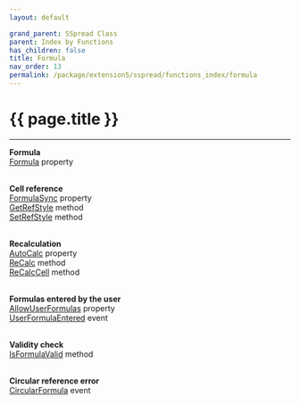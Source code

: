 ```yaml
---
layout: default

grand_parent: SSpread Class
parent: Index by Functions
has_children: false
title: Formula
nav_order: 13
permalink: /package/extension5/sspread/functions_index/formula
---
```

# {{ page.title }}
---


**Formula**<br>
[Formula](/package/extension5/sspread/properties/formula) property<br><br>

**Cell reference**<br>
[FormulaSync](/package/extension5/sspread/properties/formulasync) property<br>
[GetRefStyle](/package/extension5/sspread/methods/getrefstyle) method<br>
[SetRefStyle](/package/extension5/sspread/methods/setrefstyle) method<br><br>

**Recalculation**<br>
[AutoCalc](/package/extension5/sspread/properties/autocalc) property<br>
[ReCalc](/package/extension5/sspread/methods/recalc) method<br>
[ReCalcCell](/package/extension5/sspread/methods/recalccell) method<br><br>

**Formulas entered by the user**<br>
[AllowUserFormulas](/package/extension5/sspread/properties/allowuserformulas) property<br>
[UserFormulaEntered](/package/extension5/sspread/events/userformulaentered) event<br><br>

**Validity check**<br>
[IsFormulaValid](/package/extension5/sspread/methods/isformulavalid) method<br><br>

**Circular reference error**<br>
[CircularFormula](/package/extension5/sspread/events/circularformula) event<br>